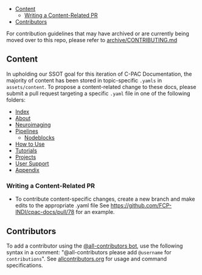 <!-- TOC -->

- [Content](#content)
  - [Writing a Content-Related PR](#content-pr)
- [Contributors](#contributors)

For contribution guidelines that may have archived or are currently being moved over to this repo, please refer to [archive/CONTRIBUTING.md](https://github.com/FCP-INDI/cpac-docs/tree/main/archive/CONTRIBUTING.md)

<!-- /TOC -->

<a id="content" name="content"></a>
## Content

In upholding our SSOT goal for this iteration of C-PAC Documentation, the majority of content has been stored in topic-specific `.yamls` in `assets/content`.  To propose a content-related change to these docs, please submit a pull request targeting a specific `.yaml` file in one of the following folders:

- [Index](https://github.com/FCP-INDI/cpac-docs/tree/main/assets/content/pages/index)
- [About](https://github.com/FCP-INDI/cpac-docs/tree/main/assets/content/pages/about)
- [Neuroimaging](https://github.com/FCP-INDI/cpac-docs/tree/main/assets/content/pages/neuroimaging)
- [Pipelines](https://github.com/FCP-INDI/cpac-docs/tree/main/assets/content/pages/pipelines)
    - [Nodeblocks](https://github.com/FCP-INDI/cpac-docs/tree/main/assets/content/pages/pipelines/nodeblock_descriptors)
- [How to Use](https://github.com/FCP-INDI/cpac-docs/tree/main/assets/content/pages/use)
- [Tutorials](https://github.com/FCP-INDI/cpac-docs/tree/main/assets/content/pages/tutorials)
- [Projects](https://github.com/FCP-INDI/cpac-docs/tree/main/assets/content/pages/projects)
- [User Support](https://github.com/FCP-INDI/cpac-docs/tree/main/assets/content/pages/support)
- [Appendix](https://github.com/FCP-INDI/cpac-docs/tree/main/assets/content/pages/appendix)

<a id="content-pr" name="content-pr"></a>
### Writing a Content-Related PR
- To contribute content-specific changes, create a new branch and make edits to the appropriate .yaml file 
See https://github.com/FCP-INDI/cpac-docs/pull/78 for an example.

<a id="contributors" name="contributors"></a>
## Contributors

To add a contributor using the [@all-contributors bot](https://allcontributors.org/docs/en/bot/usage), use the following syntax in a comment: "@all-contributors please add `@username` for `contributions`".  See [allcontributors.org](https://allcontributors.org/docs/en/bot/usage) for usage and command specifications.
